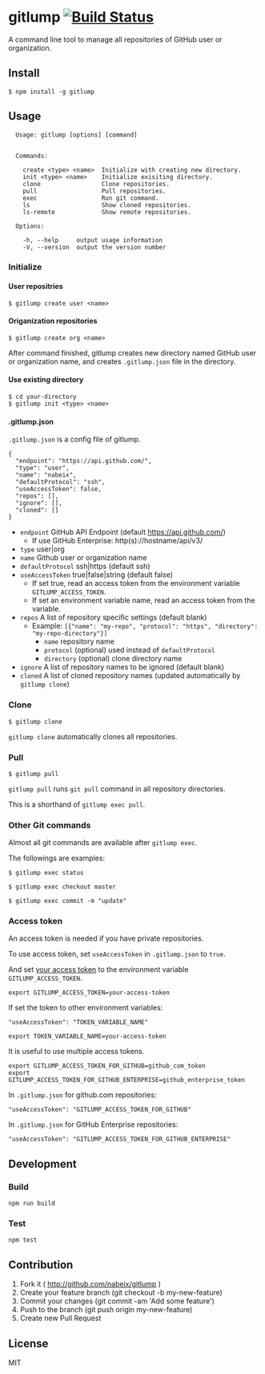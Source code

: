# gitlump [![Build Status](https://travis-ci.org/nabeix/gitlump.svg?branch=master)](https://travis-ci.org/nabeix/gitlump)

A command line tool to manage all repositories of GitHub user or organization.

## Install

```
$ npm install -g gitlump
```

## Usage

```
  Usage: gitlump [options] [command]


  Commands:

    create <type> <name>  Initialize with creating new directory.
    init <type> <name>    Initialize exisiting directory.
    clone                 Clone repositories.
    pull                  Pull repositories.
    exec                  Run git command.
    ls                    Show cloned repositories.
    ls-remote             Show remote repositories.

  Options:

    -h, --help     output usage information
    -V, --version  output the version number
```

### Initialize

#### User repositries

```
$ gitlump create user <name>
```

#### Origanization repositories

```
$ gitlump create org <name>
```

After command finished, gitlump creates new directory named GitHub user or organization name, and creates `.gitlump.json` file in the directory.

#### Use existing directory

```
$ cd your-directory
$ gitlump init <type> <name>
```

#### .gitlump.json

`.gitlump.json` is a config file of gitlump.

```
{
  "endpoint": "https://api.github.com/",
  "type": "user",
  "name": "nabeix",
  "defaultProtocol": "ssh",
  "useAccessToken": false,
  "repos": [],
  "ignore": [],
  "cloned": []
}
```

* `endpoint` GitHub API Endpoint (default https://api.github.com/)
    * If use GitHub Enterprise: http(s)://hostname/api/v3/
* `type` user|org
* `name` Github user or organization name
* `defaultProtocol` ssh|https (default ssh)
* `useAccessToken` true|false|string (default false)
    * If set true, read an access token from the environment variable `GITLUMP_ACCESS_TOKEN`.
    * If set an environment variable name, read an access token from the variable.
* `repos` A list of repository specific settings (default blank)
    * Example: `[{"name": "my-repo", "protocol": "https", "directory": "my-repo-directory"}]`
        * `name` repository name
        * `protocol` (optional) used instead of `defaultProtocol`
        * `directory` (optional) clone directory name
* `ignore` A list of repository names to be ignored (default blank)
* `cloned` A list of cloned repository names (updated automatically by `gitlump clone`)

### Clone

```
$ gitlump clone
```

`gitlump clone` automatically clones all repositories.

### Pull

```
$ gitlump pull
```

`gitlump pull` runs `git pull` command in all repository directories.

This is a shorthand of `gitlump exec pull`.


### Other Git commands

Almost all git commands are available after `gitlump exec`.

The followings are examples:

```
$ gitlump exec status
```

```
$ gitlump exec checkout master
```

```
$ gitlump exec commit -m "update"
```

### Access token

An access token is needed if you have private repositories.

To use access token, set `useAccessToken` in `.gitlump.json` to `true`.

And set [your access token](https://help.github.com/articles/creating-an-access-token-for-command-line-use/) to the environment variable `GITLUMP_ACCESS_TOKEN`.

```
export GITLUMP_ACCESS_TOKEN=your-access-token
```

If set the token to other environment variables:

```
"useAccessToken": "TOKEN_VARIABLE_NAME"
```

```
export TOKEN_VARIABLE_NAME=your-access-token
```

It is useful to use multiple access tokens.

```
export GITLUMP_ACCESS_TOKEN_FOR_GITHUB=github_com_token
export GITLUMP_ACCESS_TOKEN_FOR_GITHUB_ENTERPRISE=github_enterprise_token
```

In `.gitlump.json` for github.com repositories: 

```
"useAccessToken": "GITLUMP_ACCESS_TOKEN_FOR_GITHUB"
```

In `.gitlump.json` for GitHub Enterprise repositories: 

```
"useAccessToken": "GITLUMP_ACCESS_TOKEN_FOR_GITHUB_ENTERPRISE"
```

## Development

### Build

```
npm run build
```

### Test

```
npm test
```

## Contribution

1. Fork it ( http://github.com/nabeix/gitlump )
2. Create your feature branch (git checkout -b my-new-feature)
3. Commit your changes (git commit -am 'Add some feature')
4. Push to the branch (git push origin my-new-feature)
5. Create new Pull Request

## License

MIT
